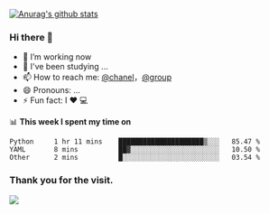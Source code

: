 [![Anurag's github stats](https://github-readme-stats.vercel.app/api?username=bmqy)](https://github.com/anuraghazra/github-readme-stats)
### Hi there 👋
- 🔭 I’m working now
- 🌱 I've been studying ...
- 📫 How to reach me: [@chanel](https://t.me/tcbmqy)，[@group](https://t.me/tgbmqy)
- 😄 Pronouns: ...
- ⚡ Fun fact:  I ❤️ 💻

📊 **This week I spent my time on**
<!--START_SECTION:waka-->
```text
Python     1 hr 11 mins    █████████████████████▒░░░   85.47 % 
YAML       8 mins          ██▓░░░░░░░░░░░░░░░░░░░░░░   10.50 % 
Other      2 mins          █░░░░░░░░░░░░░░░░░░░░░░░░   03.54 % 
```
<!--END_SECTION:waka-->

### Thank you for the visit.
![](http://profile-counter.glitch.me/bmqy/count.svg)
